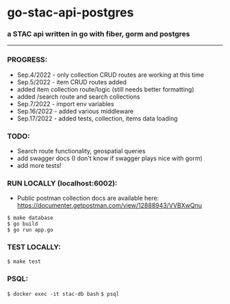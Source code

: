# go-stac-api-postgres  
### a STAC api written in go with fiber, gorm and postgres   
-------
### PROGRESS:  
- Sep.4/2022 - only collection CRUD routes are working at this time   
- Sep.5/2022 - item CRUD routes added 
- added item collection route/logic (still needs better formatting) 
- added /search route and search collections
- Sep.7/2022 - import env variables
- Sep.16/2022 - added various middleware
- Sep.17/2022 - added tests, collection, items data loading   

### TODO: 
- Search route functionality, geospatial queries
- add swagger docs (I don't know if swagger plays nice with gorm)   
- add more tests!  
  
### RUN LOCALLY (localhost:6002):  
- Public postman collection docs are available here: https://documenter.getpostman.com/view/12888943/VVBXwQnu   

```$ make database```  
```$ go build```  
```$ go run app.go```  
    
### TEST LOCALLY:       
```$ make test```
   
### PSQL:
```$ docker exec -it stac-db bash```
```$ psql```